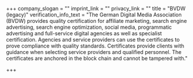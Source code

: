 +++
company_slogan = ""
imprint_link = ""
privacy_link = ""
title = "BVDW (legacy)"
verification_info_text = "The German Digital Media Association (BVDW) provides quality certification for affiliate marketing, search engine advertising, search engine optimization, social media, programmatic advertising and full-service digital agencies as well as specialist certification. Agencies and service providers can use the certificates to prove compliance with quality standards. Certificates provide clients with guidance when selecting service providers and qualified personnel. The certificates are anchored in the block chain and cannot be tampered with."

+++
